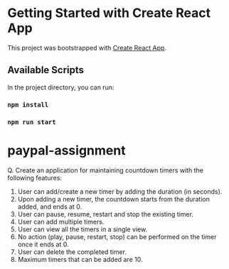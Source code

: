 # Getting Started with Create React App

This project was bootstrapped with [Create React App](https://github.com/facebook/create-react-app).

## Available Scripts

In the project directory, you can run:

### `npm install`
### `npm run start`

# paypal-assignment

Q. Create an application for maintaining countdown timers with the following features:
1. User can add/create a new timer by adding the duration (in seconds).
2. Upon adding a new timer, the countdown starts from the duration added, and ends at 0.
3. User can pause, resume, restart and stop the existing timer.
4. User can add multiple timers.
5. User can view all the timers in a single view.
6. No action (play, pause, restart, stop) can be performed on the timer once it ends at 0.
7. User can delete the completed timer.
8. Maximum timers that can be added are 10.
